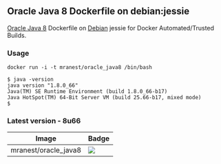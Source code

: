 ## Oracle Java 8 Dockerfile on debian:jessie

[Oracle Java 8](http://www.oracle.com/technetwork/java/index.html) Dockerfile on [Debian](https://hub.docker.com/_/debian/) jessie for Docker Automated/Trusted Builds.

### Usage

    docker run -i -t mranest/oracle_java8 /bin/bash

    $ java -version
    java version "1.8.0_66"
    Java(TM) SE Runtime Environment (build 1.8.0_66-b17)
    Java HotSpot(TM) 64-Bit Server VM (build 25.66-b17, mixed mode)
    $ 

### Latest version - 8u66

| Image                     | Badge |
| ------------------------- | ----- |
| mranest/oracle_java8 | [![](https://badge.imagelayers.io/mranest/oracle_java8:latest.svg)](https://imagelayers.io/?images=mranest/oracle_java8:latest) |

